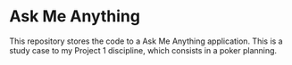# Ask Me Anything
This repository stores the code to a Ask Me Anything application.
This is a study case to my Project 1 discipline, which consists in a poker planning.


